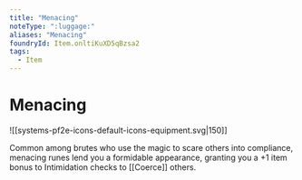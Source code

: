 ```yaml
---
title: "Menacing"
noteType: ":luggage:"
aliases: "Menacing"
foundryId: Item.onltiKuXD5qBzsa2
tags:
  - Item
---
```


# Menacing
![[systems-pf2e-icons-default-icons-equipment.svg|150]]

Common among brutes who use the magic to scare others into compliance, menacing runes lend you a formidable appearance, granting you a +1 item bonus to Intimidation checks to [[Coerce]] others.
